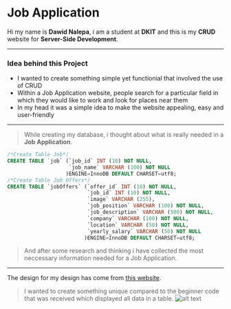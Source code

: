 # Job Application
Hi my name is **Dawid Nalepa**, i am a student at **DKIT** and this is my **CRUD** website for **Server-Side Development**.
***
### Idea behind this Project
* I wanted to create something simple yet functionial that involved the use of CRUD
* Within a Job Application website, people search for a particular field in which they would like to work and look for places near them
* In my head it was a simple idea to make the website appealing, easy and user-friendly
___
> While creating my database, i thought about what is really needed in a **Job Application**.
```sql
/*Create Table Job*/
CREATE TABLE `job` (`job_id` INT (10) NOT NULL,
					`job_name` VARCHAR (100) NOT NULL
				   )ENGINE=InnoDB DEFAULT CHARSET=utf8;
/*Create Table Job Offers*/
CREATE TABLE `jobOffers` (`offer_id` INT (10) NOT NULL,
						  `job_id` INT (10) NOT NULL,
						  `image` VARCHAR (255),
						  `job_position` VARCHAR (100) NOT NULL,
						  `job_description` VARCHAR (500) NOT NULL,
						  `company` VARCHAR (100) NOT NULL,
						  `location` VARCHAR (50) NOT NULL,
						  `yearly_salary` VARCHAR (50) NOT NULL
					     )ENGINE=InnoDB DEFAULT CHARSET=utf8;
```
> And after some research and thinking i have collected the most neccessary information needed for a Job Application.
___
The design for my design has come from [this website](https://www.irishjobs.ie/).
 > I wanted to create something unique compared to the beginner code that was received which displayed all data in a table.
 ![alt text](https://github.com/ndavido/server_side_ca2_dawidN_D00239107/raw/main/READMEimages/idea.png "Idea")